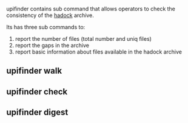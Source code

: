 upifinder contains sub command that allows operators to check the consistency of the [hadock](https://github.com/busoc/hadock) archive.

Its has three sub commands to:

1. report the number of files (total number and uniq files)
2. report the gaps in the archive
3. report basic information about files available in the hadock archive

## upifinder walk

## upifinder check

## upifinder digest
